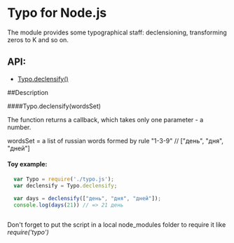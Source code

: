 # Typo for Node.js
The module provides some typographical staff: declensioning, transforming zeros to K and so on.


## API:
* [Typo.declensify()](#declensify)

##Description

####<a name="declensify"></a>Typo.declensify(wordsSet)

The function returns a callback, which takes only one parameter - a number.

wordsSet = a list of russian words formed by rule "1-3-9" // ["день", "дня", "дней"]

#### Toy example:
````javascript
  var Typo = require('./typo.js');
  var declensify = Typo.declensify;

  var days = declensify(["день", "дня", "дней"]);
  console.log(days(21)) // => 21 день
  
````

Don't forget to put the script in a local node_modules folder to require it like *require('typo')*